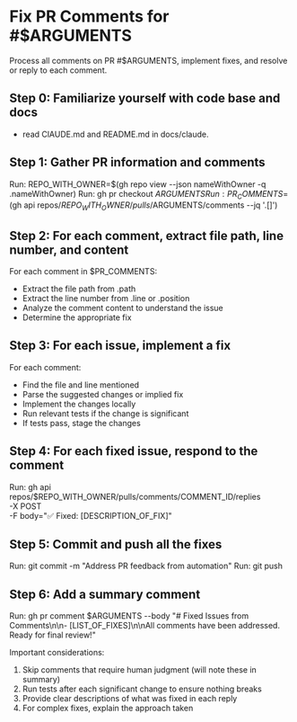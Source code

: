 # Fix PR Comments for #$ARGUMENTS
Process all comments on PR #$ARGUMENTS, implement fixes, and resolve or reply to each comment.

## Step 0: Familiarize yourself with code base and docs
- read ClAUDE.md and README.md in docs/claude.

## Step 1: Gather PR information and comments
Run: REPO_WITH_OWNER=$(gh repo view --json nameWithOwner -q .nameWithOwner)
Run: gh pr checkout $ARGUMENTS
Run: PR_COMMENTS=$(gh api repos/$REPO_WITH_OWNER/pulls/$ARGUMENTS/comments --jq '.[]')

## Step 2: For each comment, extract file path, line number, and content
For each comment in $PR_COMMENTS:
- Extract the file path from .path
- Extract the line number from .line or .position
- Analyze the comment content to understand the issue
- Determine the appropriate fix

## Step 3: For each issue, implement a fix
For each comment:
- Find the file and line mentioned
- Parse the suggested changes or implied fix
- Implement the changes locally
- Run relevant tests if the change is significant
- If tests pass, stage the changes

## Step 4: For each fixed issue, respond to the comment
Run: gh api \
  repos/$REPO_WITH_OWNER/pulls/comments/COMMENT_ID/replies \
  -X POST \
  -F body="✅ Fixed: [DESCRIPTION_OF_FIX]"

## Step 5: Commit and push all the fixes
Run: git commit -m "Address PR feedback from automation"
Run: git push

## Step 6: Add a summary comment
Run: gh pr comment $ARGUMENTS --body "# Fixed Issues from Comments\n\n- [LIST_OF_FIXES]\n\nAll comments have been addressed. Ready for final review!"

Important considerations:
1. Skip comments that require human judgment (will note these in summary)
2. Run tests after each significant change to ensure nothing breaks
3. Provide clear descriptions of what was fixed in each reply
4. For complex fixes, explain the approach taken